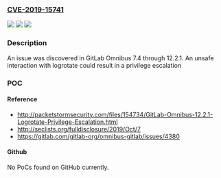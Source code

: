### [CVE-2019-15741](https://cve.mitre.org/cgi-bin/cvename.cgi?name=CVE-2019-15741)
![](https://img.shields.io/static/v1?label=Product&message=n%2Fa&color=blue)
![](https://img.shields.io/static/v1?label=Version&message=n%2Fa&color=blue)
![](https://img.shields.io/static/v1?label=Vulnerability&message=n%2Fa&color=brighgreen)

### Description

An issue was discovered in GitLab Omnibus 7.4 through 12.2.1. An unsafe interaction with logrotate could result in a privilege escalation

### POC

#### Reference
- http://packetstormsecurity.com/files/154734/GitLab-Omnibus-12.2.1-Logrotate-Privilege-Escalation.html
- http://seclists.org/fulldisclosure/2019/Oct/7
- https://gitlab.com/gitlab-org/omnibus-gitlab/issues/4380

#### Github
No PoCs found on GitHub currently.

